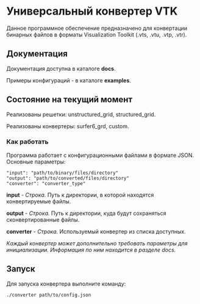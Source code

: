 # Универсальный конвертер VTK

Данное программное обеспечение предназначено для конвертации бинарных файлов в форматы Visualization Toolkit (.vts, .vtu, .vtp, .vtr).

## Документация

Документация доступна в каталоге **docs**.

Примеры конфигураций - в каталоге **examples**.

## Состояние на текущий момент

Реализованы решетки: unstructured_grid, structured_grid.

Реализованы конвертеры: surfer6_grd, custom.

### Как работать

Программа работает с конфигурационными файлами в формате JSON. Основные параметры:
    
    "input": "path/to/binary/files/directory"
    "output": "path/to/converted/files/directory"
    "converter": "converter_type"

**input** - *Строка.* Путь к директории, в которой находятся конвертируемые файлы.

**output** - *Строка.* Путь к директории, куда будут сохраняться сконвертированные файлы.

**converter** - *Строка.* Используемый конвертер из списка доступных.

*Каждый конвертер может дополнительно требовать параметры для инициализации. Информация по ним находится в разделе docs.*

## Запуск

Для запуска конвертера выполните команду:

    ./converter path/to/config.json
